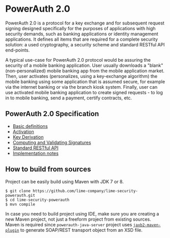# PowerAuth 2.0

PowerAuth 2.0 is a protocol for a key exchange and for subsequent request signing designed specifically for the purposes of applications with high security demands, such as banking applications or identity management applications. It defines all items that are required for a complete security solution: a used cryptography, a security scheme and standard RESTful API end-points.

A typical use-case for PowerAuth 2.0 protocol would be assuring the security of a mobile banking application. User usually downloads a "blank" (non-personalized) mobile banking app from the mobile application market. Then, user activates (personalizes, using a key-exchange algorithm) the mobile banking using some application that is assumed secure, for example via the internet banking or via the branch kiosk system. Finally, user can use activated mobile banking application to create signed requests - to log in to mobile banking, send a payment, certify contracts, etc.

## PowerAuth 2.0 Specification

- [Basic definitions](https://github.com/lime-company/lime-security-powerauth/blob/master/powerauth-docs/source/definitions.md)
- [Activation](https://github.com/lime-company/lime-security-powerauth/blob/master/powerauth-docs/source/activation.md)
- [Key Derivation](https://github.com/lime-company/lime-security-powerauth/blob/master/powerauth-docs/source/key-derivation.md)
- [Computing and Validating Signatures](https://github.com/lime-company/lime-security-powerauth/blob/master/powerauth-docs/source/signatures.md)
- [Standard RESTful API](https://github.com/lime-company/lime-security-powerauth/blob/master/powerauth-docs/source/api.md)
- [Implementation notes](https://github.com/lime-company/lime-security-powerauth/blob/master/powerauth-docs/source/notes.md)

<!--
## Integration tutorials

- [Integrate PowerAuth 2.0 Server with a mobile banking server app](https://github.com/lime-company/lime-security-powerauth/blob/master/powerauth-docs/source/tutorial/mobile-api.md)
- [Integrate PowerAuth 2.0 Server with an Internet banking server app](https://github.com/lime-company/lime-security-powerauth/blob/master/powerauth-docs/source/tutorial/internet-banking.md)
//-->

## How to build from sources

Project can be easily build using Maven with JDK 7 or 8.

```shell
$ git clone https://github.com/lime-company/lime-security-powerauth.git
$ cd lime-security-powerauth
$ mvn compile
```

In case you need to build project using IDE, make sure you are creating a new Maven project, not just a freeform project from existing sources. Maven is required since `powerauth-java-server` project uses [`jaxb2-maven-plugin`](http://www.mojohaus.org/jaxb2-maven-plugin/Documentation/v2.2/) to generate SOAP/REST transport object from an XSD file.
